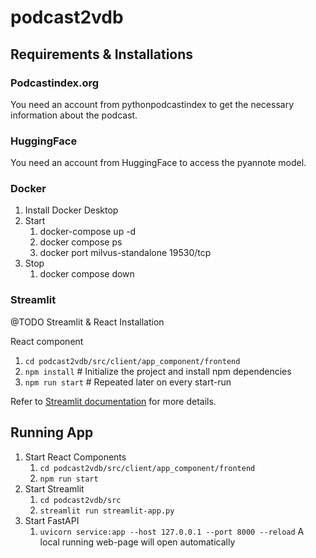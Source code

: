 # podcast2vdb

## Requirements & Installations

### Podcastindex.org

You need an account from pythonpodcastindex to get the necessary information about the podcast.

### HuggingFace

You need an account from HuggingFace to access the pyannote model.

### Docker

1. Install Docker Desktop
2. Start
   1. docker-compose up -d
   2. docker compose ps
   3. docker port milvus-standalone 19530/tcp
3. Stop
   1. docker compose down

### Streamlit

@TODO Streamlit & React Installation


React component
1. `cd podcast2vdb/src/client/app_component/frontend`
2. `npm install`  # Initialize the project and install npm dependencies
3. `npm run start` # Repeated later on every start-run

Refer to [Streamlit documentation](https://docs.streamlit.io/library/components/components-api) for more details.

## Running App

1. Start React Components
   1. `cd podcast2vdb/src/client/app_component/frontend`
   2. `npm run start`
2. Start Streamlit
   1. `cd podcast2vdb/src`
   2. `streamlit run streamlit-app.py`
3. Start FastAPI
   1. `uvicorn service:app --host 127.0.0.1 --port 8000 --reload` 
A local running web-page will open automatically


